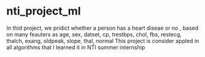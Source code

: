 # nti_project_ml
In thid project, we pridict whether a person has a heart diseae or no , based on many feauters 
as age, sex, datset, cp, trestbps, chol, fbs, restecg, thalch, exang, oldpeak, slope, thal, normal
This project is consider appled in all algorithms that I learned it in NTI summer internship
